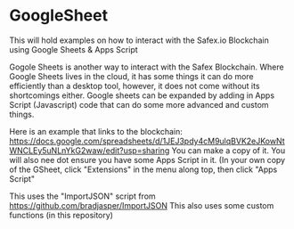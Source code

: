 # GoogleSheet
This will hold examples on how to interact with the Safex.io Blockchain using Google Sheets &amp; Apps Script

Gogole Sheets is another way to interact with the Safex Blockchain. 
Where Google Sheets lives in the cloud, it has some things it can do more efficiently than a desktop tool, however, it does not come without its shortcomings either. 
Google sheets can be expanded by adding in Apps Script (Javascript) code that can do some more advanced and custom things. 

Here is an example that links to the blockchain:  https://docs.google.com/spreadsheets/d/1JEJ3pdy4cM9ulqBVK2eJKowNtWNCLEy5uNLnYkG2waw/edit?usp=sharing
You can make a copy of it. 
You will also nee dot ensure you have some Apps Script in it. (In your own copy of the GSheet, click "Extensions" in the menu along top, then click "Apps Script"

This uses the "ImportJSON" script from https://github.com/bradjasper/ImportJSON 
This also uses some custom functions (in this repository)

